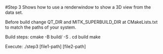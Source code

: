 #Step 3
Shows how to use a renderwindow to show a 3D view from the data set.

Before build change QT_DIR and MITK_SUPERBUILD_DIR at CMakeLists.txt to match the paths of your system.

Build steps:
cmake -B build/ -S .
cd build
make

Execute:
./step3 [file1-path] [file2-path]
